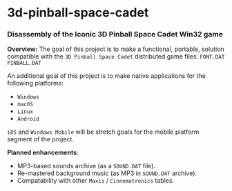 # 3d-pinball-space-cadet
### Disassembly of the Iconic 3D Pinball Space Cadet Win32 game

**Overview:**
The goal of this project is to make a functional, portable, solution compatible with the `3D Pinball Space Cadet` distributed game files:
`FONT.DAT`
`PINBALL.DAT`

An additional  goal of this project is to make native applications for the following platforms:
* `Windows`
* `macOS`
* `Linux`
* `Android`

`iOS` and `Windows Mobile`  will be stretch goals for the mobile platform segment of the project.


**Planned enhancements**:

* MP3-based sounds archive (as a `SOUND.DAT` file).
* Re-mastered background music (as MP3 in `SOUND.DAT` archive).
* Compatability with other `Maxis` / `Cinnematronics` tables.
